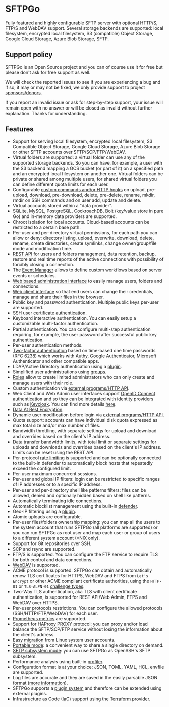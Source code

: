 # SFTPGo

Fully featured and highly configurable SFTP server with optional HTTP/S, FTP/S and WebDAV support.
Several storage backends are supported: local filesystem, encrypted local filesystem, S3 (compatible) Object Storage, Google Cloud Storage, Azure Blob Storage, SFTP.

## Support policy

SFTPGo is an Open Source project and you can of course use it for free but please don't ask for free support as well.

We will check the reported issues to see if you are experiencing a bug and if so, it may or may not be fixed, we only provide support to project [sponsors/donors](#sponsors).

If you report an invalid issue or ask for step-by-step support, your issue will remain open with no answer or will be closed as invalid without further explanation. Thanks for understanding.

## Features

- Support for serving local filesystem, encrypted local filesystem, S3 Compatible Object Storage, Google Cloud Storage, Azure Blob Storage or other SFTP accounts over SFTP/SCP/FTP/WebDAV.
- Virtual folders are supported: a virtual folder can use any of the supported storage backends. So you can have, for example, a user with the S3 backend mapping a GCS bucket (or part of it) on a specified path and an encrypted local filesystem on another one. Virtual folders can be private or shared among multiple users, for shared virtual folders you can define different quota limits for each user.
- Configurable [custom commands and/or HTTP hooks](https://github.com/drakkan/sftpgo/tree/main/docs/custom-actions.md) on upload, pre-upload, download, pre-download, delete, pre-delete, rename, mkdir, rmdir on SSH commands and on user add, update and delete.
- Virtual accounts stored within a "data provider".
- SQLite, MySQL, PostgreSQL, CockroachDB, Bolt (key/value store in pure Go) and in-memory data providers are supported.
- Chroot isolation for local accounts. Cloud-based accounts can be restricted to a certain base path.
- Per-user and per-directory virtual permissions, for each path you can allow or deny: directory listing, upload, overwrite, download, delete, rename, create directories, create symlinks, change owner/group/file mode and modification time.
- [REST API](https://github.com/drakkan/sftpgo/tree/main/docs/rest-api.md) for users and folders management, data retention, backup, restore and real time reports of the active connections with possibility of forcibly closing a connection.
- The [Event Manager](https://github.com/drakkan/sftpgo/tree/main/docs/eventmanager.md) allows to define custom workflows based on server events or schedules.
- [Web based administration interface](https://github.com/drakkan/sftpgo/tree/main/docs/web-admin.md) to easily manage users, folders and connections.
- [Web client interface](https://github.com/drakkan/sftpgo/tree/main/docs/web-client.md) so that end users can change their credentials, manage and share their files in the browser.
- Public key and password authentication. Multiple public keys per-user are supported.
- SSH user [certificate authentication](https://cvsweb.openbsd.org/src/usr.bin/ssh/PROTOCOL.certkeys?rev=1.8).
- Keyboard interactive authentication. You can easily setup a customizable multi-factor authentication.
- Partial authentication. You can configure multi-step authentication requiring, for example, the user password after successful public key authentication.
- Per-user authentication methods.
- [Two-factor authentication](https://github.com/drakkan/sftpgo/tree/main/docs/howto/two-factor-authentication.md) based on time-based one time passwords (RFC 6238) which works with Authy, Google Authenticator, Microsoft Authenticator and other compatible apps.
- LDAP/Active Directory authentication using a [plugin](https://github.com/sftpgo/sftpgo-plugin-auth).
- Simplified user administrations using [groups](https://github.com/drakkan/sftpgo/tree/main/docs/groups.md).
- [Roles](https://github.com/drakkan/sftpgo/tree/main/docs/roles.md) allow to create limited administrators who can only create and manage users with their role.
- Custom authentication via [external programs/HTTP API](https://github.com/drakkan/sftpgo/tree/main/docs/external-auth.md).
- Web Client and Web Admin user interfaces support [OpenID Connect](https://openid.net/connect/) authentication and so they can be integrated with identity providers such as [Keycloak](https://www.keycloak.org/). You can find more details [here](https://github.com/drakkan/sftpgo/tree/main/docs/oidc.md).
- [Data At Rest Encryption](https://github.com/drakkan/sftpgo/tree/main/docs/dare.md).
- Dynamic user modification before login via [external programs/HTTP API](https://github.com/drakkan/sftpgo/tree/main/docs/dynamic-user-mod.md).
- Quota support: accounts can have individual disk quota expressed as max total size and/or max number of files.
- Bandwidth throttling, with separate settings for upload and download and overrides based on the client's IP address.
- Data transfer bandwidth limits, with total limit or separate settings for uploads and downloads and overrides based on the client's IP address. Limits can be reset using the REST API.
- Per-protocol [rate limiting](https://github.com/drakkan/sftpgo/tree/main/docs/rate-limiting.md) is supported and can be optionally connected to the built-in defender to automatically block hosts that repeatedly exceed the configured limit.
- Per-user maximum concurrent sessions.
- Per-user and global IP filters: login can be restricted to specific ranges of IP addresses or to a specific IP address.
- Per-user and per-directory shell like patterns filters: files can be allowed, denied and optionally hidden based on shell like patterns.
- Automatically terminating idle connections.
- Automatic blocklist management using the built-in [defender](https://github.com/drakkan/sftpgo/tree/main/docs/defender.md).
- Geo-IP filtering using a [plugin](https://github.com/sftpgo/sftpgo-plugin-geoipfilter).
- Atomic uploads are configurable.
- Per-user files/folders ownership mapping: you can map all the users to the system account that runs SFTPGo (all platforms are supported) or you can run SFTPGo as root user and map each user or group of users to a different system account (\*NIX only).
- Support for Git repositories over SSH.
- SCP and rsync are supported.
- FTP/S is supported. You can configure the FTP service to require TLS for both control and data connections.
- [WebDAV](https://github.com/drakkan/sftpgo/tree/main/docs/webdav.md) is supported.
- ACME protocol is supported. SFTPGo can obtain and automatically renew TLS certificates for HTTPS, WebDAV and FTPS from `Let's Encrypt` or other ACME compliant certificate authorities, using the `HTTP-01` or `TLS-ALPN-01` [challenge types](https://letsencrypt.org/docs/challenge-types/).
- Two-Way TLS authentication, aka TLS with client certificate authentication, is supported for REST API/Web Admin, FTPS and WebDAV over HTTPS.
- Per-user protocols restrictions. You can configure the allowed protocols (SSH/HTTP/FTP/WebDAV) for each user.
- [Prometheus metrics](https://github.com/drakkan/sftpgo/tree/main/docs/metrics.md) are supported.
- Support for HAProxy PROXY protocol: you can proxy and/or load balance the SFTP/SCP/FTP service without losing the information about the client's address.
- Easy [migration](https://github.com/drakkan/sftpgo/tree/main/examples/convertusers) from Linux system user accounts.
- [Portable mode](https://github.com/drakkan/sftpgo/tree/main/docs/portable-mode.md): a convenient way to share a single directory on demand.
- [SFTP subsystem mode](https://github.com/drakkan/sftpgo/tree/main/docs/sftp-subsystem.md): you can use SFTPGo as OpenSSH's SFTP subsystem.
- Performance analysis using built-in [profiler](https://github.com/drakkan/sftpgo/tree/main/docs/profiling.md).
- Configuration format is at your choice: JSON, TOML, YAML, HCL, envfile are supported.
- Log files are accurate and they are saved in the easily parsable JSON format ([more information](https://github.com/drakkan/sftpgo/tree/main/docs/logs.md)).
- SFTPGo supports a [plugin system](https://github.com/drakkan/sftpgo/tree/main/docs/plugins.md) and therefore can be extended using external plugins.
- Infrastructure as Code (IaC) support using the [Terraform provider](https://registry.terraform.io/providers/drakkan/sftpgo/latest).

